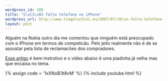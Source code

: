 ```yaml
--- 
wordpress_id: 289
title: "S\xC3\xB3 falta telefone no iPhone"
wordpress_url: http://www.tiagoluchini.eu/2007/07/10/so-falta-telefone-no-iphone/
layout: post
---
```

Alguém na Nokia outro dia me comentou que ninguém está preocupado com o iPhone em termos de competicão. Pelo jeito realmente não é de se assustar pela lista de reclamacões dos compradores.

<a href="http://blogs.zdnet.com/mobile-gadgeteer/?p=469" target="_blank">Esse artigo</a> é bem instrutivo e o vídeo abaixo é uma piadinha já velha mas que encaixa no tema.

{% assign code = '1xXNoB3t8vM' %}
{% include youtube.html %}


